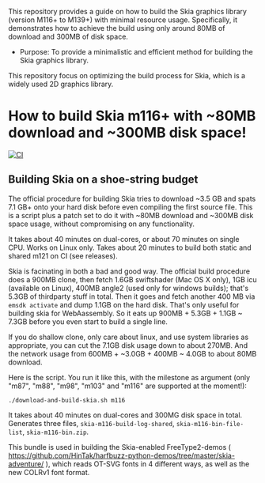 This repository provides a guide on how to build the Skia graphics library (version M116+ to M139+) with minimal resource usage. Specifically, it demonstrates how to achieve the build using only around 80MB of download and 300MB of disk space.

- Purpose: To provide a minimalistic and efficient method for building the Skia graphics library.

This repository focus on optimizing the build process for Skia, which is a widely used 2D graphics library.

# How to build Skia m116+ with ~80MB download and ~300MB disk space!

[![CI](https://github.com/HinTak/skia-building-fun/actions/workflows/ci.yml/badge.svg)](https://github.com/HinTak/skia-building-fun/actions/workflows/ci.yml)

## Building Skia on a shoe-string budget

The official procedure for building Skia tries to download ~3.5 GB and spats 7.1 GB+ onto your
hard disk before even compiling the first source file. This is a script plus a patch set to
do it with ~80MB download and ~300MB disk space usage, without compromising on any functionality.

It takes about 40 minutes on dual-cores, or about 70 minutes on single CPU. Works on Linux
only. Takes about 20 minutes to build both static and shared m121 on CI (see releases).

Skia is facinating in both a bad and good way. The official build procedure does a 900MB clone,
then fetch 1.6GB swiftshader (Mac OS X only), 1GB icu (available on Linux), 400MB angle2
(used only for windows builds); that's 5.3GB of thirdparty stuff in total. Then it goes and
fetch another 400 MB via `emsdk activate` and dump 1.1GB on the hard disk. That's only useful for
building skia for WebAassembly. So it eats up 900MB + 5.3GB + 1.1GB ~ 7.3GB before
you even start to build a single line.

If you do shallow clone, only care about linux, and use system libraries as appropriate, you
can cut the 7.1GB disk usage down to about 270MB. And the network usage from
600MB + ~3.0GB + 400MB ~ 4.0GB to about 80MB download.

Here is the script. You run it like this, with the milestone as argument (only
"m87", "m88", "m98", "m103" and "m116" are supported at the moment!):

```
./download-and-build-skia.sh m116
```

It takes about 40 minutes on dual-cores and 300MG disk space in total. Generates three files,
`skia-m116-build-log-shared`, `skia-m116-bin-file-list`, `skia-m116-bin.zip`.

This bundle is used in building the Skia-enabled FreeType2-demos
( https://github.com/HinTak/harfbuzz-python-demos/tree/master/skia-adventure/ ), which
reads OT-SVG fonts in 4 different ways, as well as the new COLRv1 font format.
